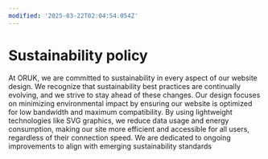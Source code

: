 ```yaml
---
modified: '2025-03-22T02:04:54.054Z'
---
```


# Sustainability policy

At ORUK, we are committed to sustainability in every aspect of our website design. We recognize that sustainability best practices are continually evolving, and we strive to stay ahead of these changes. Our design focuses on minimizing environmental impact by ensuring our website is optimized for low bandwidth and maximum compatibility. By using lightweight technologies like SVG graphics, we reduce data usage and energy consumption, making our site more efficient and accessible for all users, regardless of their connection speed. We are dedicated to ongoing improvements to align with emerging sustainability standards
